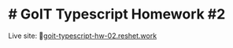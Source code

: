 # # GoIT Typescript Homework #2

Live site: 🔗[goit-typescript-hw-02.reshet.work](https://goit-typescript-hw-02.reshet.work/)
